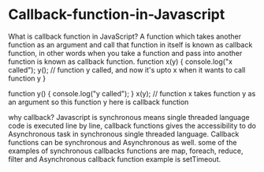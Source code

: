# Callback-function-in-Javascript
What is callback function in JavaScript?
A function which takes another function as an argument and call that function in itself is known as callback function, in other words when you take a function and pass into another function is known as callback function.
function x(y) {
    console.log("x called");
    y(); // function y called, and now it's upto x when it wants to call function y
}

function y() {
    console.log("y called");
}
x(y); // function x takes function y as an argument so this function y here is callback function 

why callback?
Javascript is synchronous means single threaded language code is executed line by line, callback functions gives the accessibility to do Asynchronous task in synchronous single threaded language.
Callback functions can be synchronous and Asynchronous as well.
some of the examples of synchronous callbacks functions are map, foreach, reduce, filter and Asynchronous callback function example is setTimeout.

